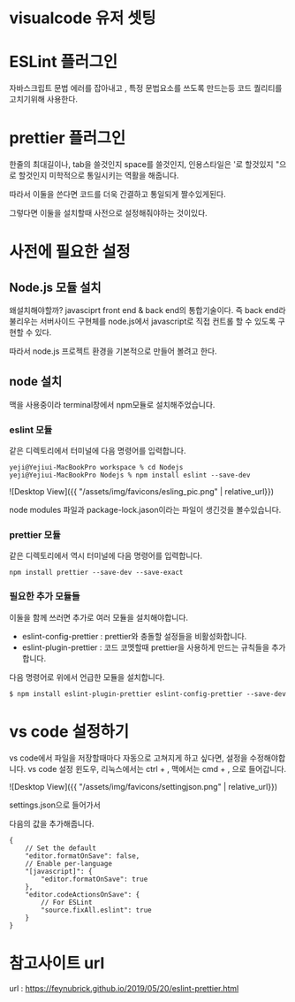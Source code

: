 
# visualcode 유저 셋팅


# ESLint 플러그인
자바스크립트 문법 에러를 잡아내고 , 특정 문법요소를 쓰도록 만드는등 코드 퀄리티를 고치기위해 사용한다.


# prettier 플러그인
한줄의 최대길이나, tab을 쓸것인지 space를 쓸것인지, 인용스타일은 '로 할것있지 "으로 할것인지
미학적으로 통일시키는 역활을 해줍니다.

따라서 이둘을 쓴다면 코드를 더욱 간결하고 통일되게 짤수있게된다.


그렇다면 이둘을 설치할때 사전으로 설정해줘야하는 것이있다.


# 사전에 필요한 설정

## Node.js 모듈 설치

왜설치해야할까?
javasciprt front end & back end의 통합기술이다.
즉 back end라 불리우는 서버사이드 구현체를 node.js에서 javascript로 직접 컨트롤 할 수 있도록 구현할 수 있다.


따라서 node.js 프로젝트 환경을 기본적으로 만들어 볼려고 한다.

## node 설치 


맥을 사용중이라 terminal창에서 npm모듈로 설치해주었습니다.

### eslint 모듈



같은 디렉토리에서  터미널에 다음 명령어를 입력합니다.

```console
yeji@Yejiui-MacBookPro workspace % cd Nodejs
yeji@Yejiui-MacBookPro Nodejs % npm install eslint --save-dev
```

 ![Desktop View]({{ "/assets/img/favicons/esling_pic.png" | relative_url}})
 
 
  node modules 파일과 package-lock.jason이라는 파일이 생긴것을 볼수있습니다.
  
 ### prettier 모듈
 
 같은 디렉토리에서 역시 터미널에 다음 명령어를 입력합니다.
 
 ```console
 npm install prettier --save-dev --save-exact
 ```
  
  
  ### 필요한 추가 모듈들
  
  이둘을 함께 쓰러면 추가로 여러 모듈을 설치해야합니다.
  
  - eslint-config-prettier : prettier와 충돌할 설정들을 비활성화합니다.
  - eslint-plugin-prettier : 코드 코멧할때 prettier을 사용하게 만드는 규칙들을 추가합니다.

다음 명령어로 위에서 언급한 모듈을 설치합니다.


 ```console
 $ npm install eslint-plugin-prettier eslint-config-prettier --save-dev
 ```
  

# vs code 설정하기

vs code에서 파일을 저장할때마다 자동으로 고쳐지게 하고 싶다면, 설정을 수정해야합니다.
vs code 설정 윈도우, 리눅스에서는 ctrl + , 
맥에서는 cmd + , 으로 들어갑니다.

 ![Desktop View]({{ "/assets/img/favicons/settingjson.png" | relative_url}})
 
 settings.json으로 들어가서

다음의 값을 추가해줍니다.

```console
{
    // Set the default
    "editor.formatOnSave": false,
    // Enable per-language
    "[javascript]": {
        "editor.formatOnSave": true
    },
    "editor.codeActionsOnSave": {
        // For ESLint
        "source.fixAll.eslint": true
    }
}
```

# 참고사이트 url

url :  https://feynubrick.github.io/2019/05/20/eslint-prettier.html
